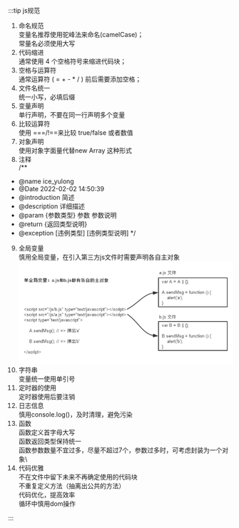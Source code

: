 :::tip js规范
1. 命名规范\
变量名推荐使用驼峰法来命名(camelCase)；\
常量名必须使用大写
2. 代码缩进\
通常使用 4 个空格符号来缩进代码块；
3. 空格与运算符\
通常运算符 ( = + - * / ) 前后需要添加空格；
4. 文件名统一\
统一小写，必填后缀
5. 变量声明\
单行声明，不要在同一行声明多个变量
6. 比较运算符\
使用 ===/!==来比较 true/false 或者数值
7. 对象声明\
使用对象字面量代替new Array 这种形式
8. 注释\
/**
* @name ice_yulong
* @Date 2022-02-02 14:50:39
* @introduction 简述
* @description 详细描述
* @param {参数类型} 参数 参数说明
* @return {返回类型说明}
* @exception [违例类型] [违例类型说明]
*/
9. 全局变量\
慎用全局变量，在引入第三方js文件时需要声明各自主对象
![avatar](../../../assets/images/manage/js-image.png)
10. 字符串\
变量统一使用单引号
11. 定时器的使用\
定时器使用后要注销
12. 日志信息\
慎用console.log()，及时清理，避免污染
13. 函数\
函数定义首字母大写\
函数返回类型保持统一\
函数参数数量不宜过多，尽量不超过7个，参数过多时，可考虑封装为一个对象\
14. 代码优雅\
不在文件中留下未来不再确定使用的代码块\
不重复定义方法（抽离出公共的方法）\
代码优化，提高效率\
循环中慎用dom操作

:::